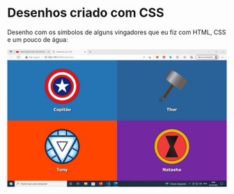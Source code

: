 # Desenhos criado com CSS

Desenho com os símbolos de alguns vingadores que eu fiz com HTML, CSS e um pouco de água:

![resultado](./ving.jpeg)
